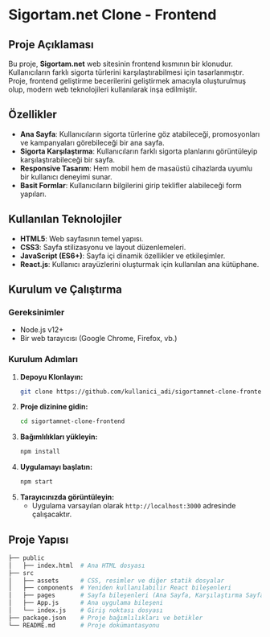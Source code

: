 # Sigortam.net Clone - Frontend

## Proje Açıklaması

Bu proje, **Sigortam.net** web sitesinin frontend kısmının bir klonudur. Kullanıcıların farklı sigorta türlerini karşılaştırabilmesi için tasarlanmıştır. Proje, frontend geliştirme becerilerini geliştirmek amacıyla oluşturulmuş olup, modern web teknolojileri kullanılarak inşa edilmiştir.

## Özellikler

- **Ana Sayfa**: Kullanıcıların sigorta türlerine göz atabileceği, promosyonları ve kampanyaları görebileceği bir ana sayfa.
- **Sigorta Karşılaştırma**: Kullanıcıların farklı sigorta planlarını görüntüleyip karşılaştırabileceği bir sayfa.
- **Responsive Tasarım**: Hem mobil hem de masaüstü cihazlarda uyumlu bir kullanıcı deneyimi sunar.
- **Basit Formlar**: Kullanıcıların bilgilerini girip teklifler alabileceği form yapıları.

## Kullanılan Teknolojiler

- **HTML5**: Web sayfasının temel yapısı.
- **CSS3**: Sayfa stilizasyonu ve layout düzenlemeleri.
- **JavaScript (ES6+)**: Sayfa içi dinamik özellikler ve etkileşimler.
- **React.js**: Kullanıcı arayüzlerini oluşturmak için kullanılan ana kütüphane.

## Kurulum ve Çalıştırma

### Gereksinimler

- Node.js v12+ 
- Bir web tarayıcısı (Google Chrome, Firefox, vb.)

### Kurulum Adımları

1. **Depoyu Klonlayın:**
    ```bash
    git clone https://github.com/kullanici_adi/sigortamnet-clone-frontend.git
    ```
2. **Proje dizinine gidin:**
    ```bash
    cd sigortamnet-clone-frontend
    ```
3. **Bağımlılıkları yükleyin:**
    ```bash
    npm install
    ```
4. **Uygulamayı başlatın:**
    ```bash
    npm start
    ```
5. **Tarayıcınızda görüntüleyin:**
    - Uygulama varsayılan olarak `http://localhost:3000` adresinde çalışacaktır.

## Proje Yapısı

```bash
├── public
│   ├── index.html  # Ana HTML dosyası
├── src
│   ├── assets      # CSS, resimler ve diğer statik dosyalar
│   ├── components  # Yeniden kullanılabilir React bileşenleri
│   ├── pages       # Sayfa bileşenleri (Ana Sayfa, Karşılaştırma Sayfası vb.)
│   ├── App.js      # Ana uygulama bileşeni
│   └── index.js    # Giriş noktası dosyası
├── package.json    # Proje bağımlılıkları ve betikler
└── README.md       # Proje dokümantasyonu
